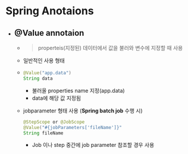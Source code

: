# Spring Anotaions

- ## @Value annotaion

  - > properteis(지정된)  데이터에서 값을 불러와 변수에 지정할 때 사용

  - 일반적인 사용 형태 

  - ```java
    @Value("app.data")
    String data
    ```

    - 불러올 properties name 지정(app.data)
    - data에 해당 값 지정됨

  - jobparameter 형태 사용 (**Spring batch job** 수행 시)

    ```java
    @StepScope or @JobScope
    @Value("#{jobParameters['fileName']}"
    String fileName
    ```

    - Job 이나 step 중간에 job parameter 참조할 경우 사용